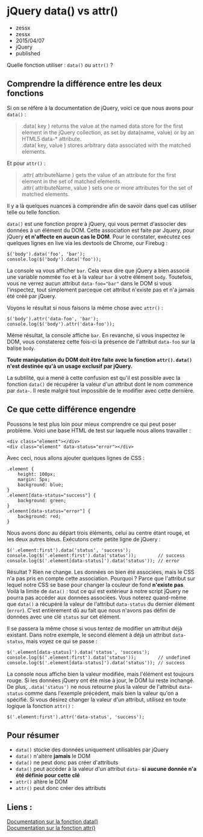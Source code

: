 # jQuery data() vs attr()
- zessx
- zessx
- 2015/04/07
- jQuery
- published

Quelle fonction utiliser : `data()` ou `attr()` ?

## Comprendre la différence entre les deux fonctions

Si on se réfère à la documentation de jQuery, voici ce que nous avons pour `data()` :

> .data( key ) returns the value at the named data store for the first element in the jQuery collection, as set by data(name, value) or by an HTML5 data-* attribute.  
> .data( key, value ) stores arbitrary data associated with the matched elements.  

Et pour `attr()` :

> .attr( attributeName ) gets the value of an attribute for the first element in the set of matched elements.  
> .attr( attributeName, value ) sets one or more attributes for the set of matched elements.

Il y a là quelques nuances à comprendre afin de savoir dans quel cas utiliser telle ou telle fonction.

`data()` est une fonction propre à jQuery, qui vous permet d'associer des données à un élément du DOM. Cette association est faite par Jquery, pour jQuery **et n'affecte en aucun cas le DOM**. Pour le constater, exécutez ces quelques lignes en live via les devtools de Chrome, our Firebug :

    $('body').data('foo', 'bar');
    console.log($('body').data('foo'));

La console va vous afficher `bar`. Cela veux dire que jQuery a bien associé une variable nommée `foo` et à la valeur `bar` à votre élément `body`. Toutefois, vous ne verrez aucun attribut `data-foo="bar"` dans le DOM si vous l'inspectez, tout simplement parceque cet attribut n'existe pas et n'a jamais été créé par jQuery.

Voyons le résultat si nous faisons la même chose avec `attr()` :

    $('body').attr('data-foo', 'bar');
    console.log($('body').attr('data-foo'));

Même résultat, la console affiche `bar`. En revanche, si vous inspectez le DOM, vous constaterez cette fois-ci la présence de l'attribut `data-foo` sur la balise `body`.

**Toute manipulation du DOM doit être faite avec la fonction `attr()`. `data()` n'est destinée qu'à un usage exclusif par jQuery.**

La subtilité, qui a mené à cette confusion est qu'il est possible avec la fonction `data()` de récupérer la valeur d'un attribut dont le nom commence par `data-`. Il reste malgré tout impossible de le modifier avec cette dernière.

## Ce que cette différence engendre

Poussons le test plus loin pour mieux comprendre ce qui peut poser problème. Voici une base HTML de test sur laquelle nous allons travailler :

    <div class="element"></div>
    <div class="element" data-status="error"></div>

Avec ceci, nous allons ajouter quelques lignes de CSS :

    .element {
        height: 100px;
        margin: 5px;
        background: blue;
    }
    .element[data-status="success"] {
        background: green;
    }
    .element[data-status="error"] {
        background: red;
    }

Nous avons donc au départ trois éléments, celui au centre étant rouge, et les deux autres bleus. Exécutons cette petite ligne de jQuery :

    $('.element:first').data('status', 'success');
    console.log($('.element:first').data('status'));        // success
    console.log($('.element[data-status]').data('status')); // error

Résultat ? Rien ne change. Les données on bien été associées, mais le CSS n'a pas pris en compte cette association. Pourquoi ? Parce que l'attribut sur lequel notre CSS se base pour changer la couleur de fond **n'existe pas**. Voilà la limite de `data()` : tout ce qui est extérieur à notre script jQuery ne pourra pas accéder aux données associées. Vous noterez quand-même que `data()` a récupéré la valeur de l'attribut `data-status` du dernier élément (`error`). C'est entièrement dû au fait que nous n'avons pas défini de données avec une clé `status` sur cet élément.

Il se passera la même chose si vous tentez de modifier un attribut déjà existant. Dans notre exemple, le second élément à déjà un attribut `data-status`, mais voyez ce qui se passe :

    $('.element[data-status]').data('status', 'success');
    console.log($('.element:first').data('status'));        // undefined
    console.log($('.element[data-status]').data('status')); // success

La console nous affiche bien la valeur modifiée, mais l'élément est toujours rouge. Si les données jQuery ont été mise à jour, le DOM lui reste inchangé. De plus, `.data('status')` ne nous retourne plus la valeur de l'attribut `data-status` comme dans l'exemple précédent, mais bien la valeur qu'on a spécifié. 
Si vous désirez changer la valeur d'un attribut, utilisez en toute logique la fonction `attr()` :

    $('.element:first').attr('data-status', 'success');

## Pour résumer

- `data()` stocke des données uniquement utilisables par jQuery
- `data()` n'altère **jamais** le DOM
- `data()` ne peut donc pas créer d'attributs
- `data()` peut accéder à la valeur d'un attribut `data-` **si aucune donnée n'a été définie pour cette clé**
- `attr()` altère le DOM
- `attr()` peut donc créer des attributs

## Liens :
[Documentation sur la fonction data()](http://api.jquery.com/data/)   
[Documentation sur la fonction attr()](http://api.jquery.com/attr/)   